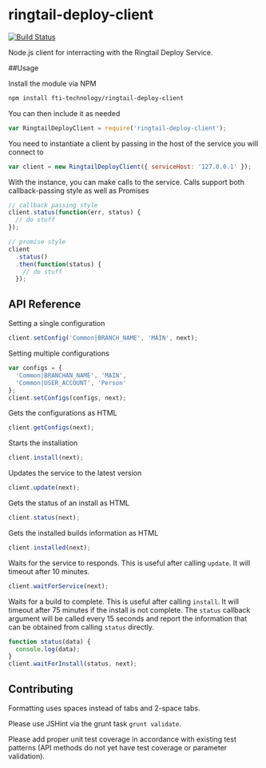 ringtail-deploy-client
======================
[![Build Status](https://travis-ci.org/fti-technology/ringtail-deploy-client.svg?branch=master)](https://travis-ci.org/fti-technology/ringtail-deploy-client)

Node.js client for interracting with the Ringtail Deploy Service.

##Usage

Install the module via NPM
```bash
npm install fti-technology/ringtail-deploy-client
```

You can then include it as needed
```javascript
var RingtailDeployClient = require('ringtail-deploy-client');
```

You need to instantiate a client by passing in the host of the service you will connect to
```javascript
var client = new RingtailDeployClient({ serviceHost: '127.0.0.1' });
```

With the instance, you can make calls to the service.  Calls support both callback-passing style as well as Promises 
```javascript
// callback passing style
client.status(function(err, status) {
  // do stuff
});

// promise style
client
  .status()
  .then(function(status) {
    // do stuff
  });
```

## API Reference

Setting a single configuration
```javascript
client.setConfig('Common|BRANCH_NAME', 'MAIN', next);
```

Setting multiple configurations
```javascript
var configs = {
  'Common|BRANCHAN_NAME', 'MAIN',
  'Common|USER_ACCOUNT', 'Person'
};
client.setConfigs(configs, next);
```

Gets the configurations as HTML
```javascript
client.getConfigs(next);
```

Starts the installation
```javascript
client.install(next);
```

Updates the service to the latest version
```javascript
client.update(next);
```

Gets the status of an install as HTML
```javascript
client.status(next);
```

Gets the installed builds information as HTML
```javascript
client.installed(next);
```

Waits for the service to responds. This is useful after calling `update`. It will timeout after 10 minutes.
```javascript
client.waitForService(next);
```

Waits for a build to complete. This is useful after calling `install`.  It will timeout after 75 minutes if the install is not complete.  The `status` callback argument will be called every 15 seconds and report the information that can be obtained from calling `status` directly.
```javascript
function status(data) {
  console.log(data);
}
client.waitForInstall(status, next);
```




## Contributing

Formatting uses spaces instead of tabs and 2-space tabs.  

Please use JSHint via the grunt task `grunt validate`.

Please add proper unit test coverage in accordance with existing test patterns (API methods do not yet have test coverage or parameter validation).

